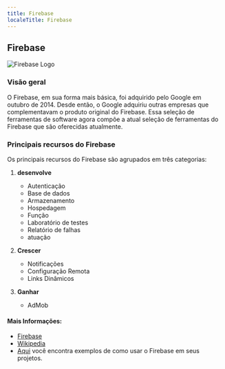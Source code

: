 ```yaml
---
title: Firebase
localeTitle: Firebase
---
```

## Firebase

![Firebase Logo](https://firebase.google.com/_static/558bc0d91d/images/firebase/lockup.png)

### Visão geral

O Firebase, em sua forma mais básica, foi adquirido pelo Google em outubro de 2014. Desde então, o Google adquiriu outras empresas que complementavam o produto original do Firebase. Essa seleção de ferramentas de software agora compõe a atual seleção de ferramentas do Firebase que são oferecidas atualmente.

### Principais recursos do Firebase

Os principais recursos do Firebase são agrupados em três categorias:

1.  **desenvolve**
    
    *   Autenticação
    *   Base de dados
    *   Armazenamento
    *   Hospedagem
    *   Função
    *   Laboratório de testes
    *   Relatório de falhas
    *   atuação
2.  **Crescer**
    
    *   Notificações
    *   Configuração Remota
    *   Links Dinâmicos
3.  **Ganhar**
    
    *   AdMob

#### Mais Informações:

*   [Firebase](https://firebase.google.com/)
*   [Wikipedia](https://en.wikipedia.org/wiki/Firebase)
*   [Aqui](https://firebase.google.com/docs/samples/) você encontra exemplos de como usar o Firebase em seus projetos.